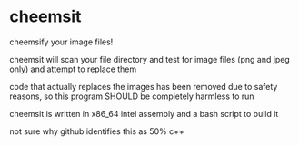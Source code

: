# cheemsit
cheemsify your image files!

cheemsit will scan your file directory and test for image files (png and jpeg only) and attempt to replace them

code that actually replaces the images has been removed due to safety reasons, so this program SHOULD be completely harmless to run

cheemsit is written in x86_64 intel assembly and a bash script to build it

not sure why github identifies this as 50% c++
